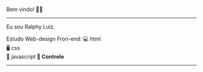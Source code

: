 Bem vindo! 🙋‍♂️

<hr>

Eu sou Ralphy Luiz.

Estudo Web-design Fron-end:
💻 html <br>
🖥️ css <br>
📱 javascript <b>
📆 Controle <b>

<hr>
